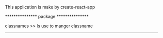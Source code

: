 This application is make by create-react-app


***************   package   ***************

classnames  >>
Is use to manger classname



*******************************************